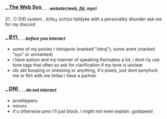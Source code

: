 ### <ins> _ The Web Sys </ins> <sub> . . . *webster/web, fiji, myci* </sub>

  21 , C-DID system , it/its[+](https://prns.cc/wooww)
  schizo faildyke with a personality disorder
  ask me for my discord

### <ins> _ BYI </ins> <sub> . . . *before you interact* </sub> 

- some of my ponies r introjects (marked "introj"), some arent (marked "sys" or unmarked)
- i have autism and my manner of speaking fluctuates a lot, i dont rly use tone tags that often so ask for clarification if my tone is unclear
- idc abt booping or sneezing or anything, it's pixels, just dont ponyfuck me or flirt with me lmfao i have a partner

### <ins> _ DNI </ins> <sub> . . . *do not interact* </sub> 

- proshippers
- minors
- if u otherwise pmo i'll just block. i might not even explain. godspeed

